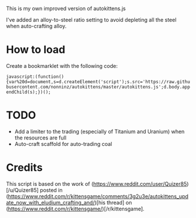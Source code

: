 This is my own improved version of autokittens.js

I've added an alloy-to-steel ratio setting to avoid depleting all the
steel when auto-crafting alloy.

How to load
===========

Create a bookmarklet with the following code:

`javascript:(function(){var%20d=document,s=d.createElement('script');s.src='https://raw.githubusercontent.com/nonninz/autokittens/master/autokittens.js';d.body.appendChild(s);})();`

TODO
====

* Add a limiter to the trading (especially of Titanium and Uranium) when
  the resources are full
* Auto-craft scaffold for auto-trading coal


Credits
=======

This script is based on the work of 
(https://www.reddit.com/user/Quizer85)[/u/Quizer85] posted in
(https://www.reddit.com/r/kittensgame/comments/3g2u3e/autokittens_update_now_with_eludium_crafting_and/)[his thread] on
(https://www.reddit.com/r/kittensgame/)[/r/kittensgame].
